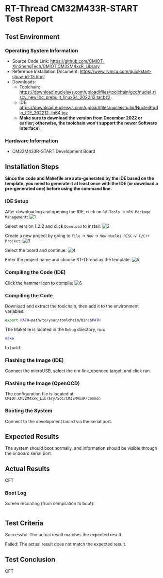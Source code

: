 # RT-Thread CM32M433R-START Test Report

## Test Environment

### Operating System Information

- Source Code Link: https://github.com/CMIOT-XinShengTech/CMIOT.CM32M4xxR_Library
- Reference Installation Document: https://www.rvmcu.com/quickstart-show-id-15.html
- Downloads:
    - Toolchain: https://download.nucleisys.com/upload/files/toolchain/gcc/nuclei_riscv_newlibc_prebuilt_linux64_2022.12.tar.bz2
    - IDE: https://download.nucleisys.com/upload/files/nucleistudio/NucleiStudio_IDE_202212-lin64.tgz
    - **Make sure to download the version from December 2022 or earlier; otherwise, the toolchain won't support the newer Software Interface!**

### Hardware Information

- CM32M433R-START Development Board

## Installation Steps

**Since the code and Makefile are auto-generated by the IDE based on the template, you need to generate it at least once with the IDE (or download a pre-generated one) before using the command line.**

### IDE Setup

After downloading and opening the IDE, click on `RV-Tools` -> `NPK Package Management`:
![1](image.png)

Select version 1.2.2 and click `Download` to install:
![2](image-1.png)

Create a new project by going to `File` -> `New` -> `New Nuclei RISC-V C/C++ Project`:
![3](image-2.png)

Select the board and continue:
![4](image-3.png)

Enter the project name and choose RT-Thread as the template:
![5](image-4.png)

### Compiling the Code (IDE)

Click the hammer icon to compile:
![6](image-5.png)

### Compiling the Code

Download and extract the toolchain, then add it to the environment variables:
```bash
export PATH=path/to/your/toolchain/bin:$PATH
```

The Makefile is located in the `Debug` directory, run:
```bash
make
```

to build.

### Flashing the Image (IDE)

Connect the microUSB, select the cm-link_openocd target, and click run.

### Flashing the Image (OpenOCD)

The configuration file is located at: `CMIOT.CM32M4xxR_Library/SoC/CM32M4xxR/Common`

### Booting the System

Connect to the development board via the serial port.

## Expected Results

The system should boot normally, and information should be visible through the onboard serial port.

## Actual Results

CFT

### Boot Log

Screen recording (from compilation to boot):

```log
```

## Test Criteria

Successful: The actual result matches the expected result.

Failed: The actual result does not match the expected result.

## Test Conclusion

CFT
